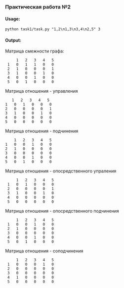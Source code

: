 ### Практическая работа №2
#### Usage:
``python task1/task.py "1,2\n1,3\n3,4\n2,5" 3``

#### Output:
Матрица смежности графа:
```     
     1   2   3   4   5
 1   0   1   1   0   0
 2   1   0   0   0   1
 3   1   0   0   1   0
 4   0   0   1   0   0
 5   0   1   0   0   0  
 ```


Матрица отношения - управления
  ```    
     1   2   3   4   5
 1   0   1   0   0   0
 2   0   0   0   0   1
 3   1   0   0   1   0
 4   0   0   0   0   0
 5   0   0   0   0   0 
 ``` 

Матрица отношения - подчинения
 ```   
     1   2   3   4   5
 1   0   0   1   0   0
 2   1   0   0   0   0
 3   0   0   0   0   0
 4   0   0   1   0   0
 5   0   1   0   0   0 
 ```

Матрица отношения - опосредственного упраления
```      
     1   2   3   4   5
 1   0   1   0   0   0
 2   0   0   0   0   1
 3   1   0   0   1   0
 4   0   0   0   0   0 
 5   0   0   0   0   0
 ```

Матрица отношения - опосредственного подчинения
```
     1   2   3   4   5
 1   0   0   1   0   0
 2   1   0   0   0   0
 3   0   0   0   0   0
 4   0   0   1   0   0
 5   0   1   0   0   0
 ```

Матрица отношения - соподчинения
```
     1   2   3   4   5
 1   0   0   0   1   0
 2   0   0   0   0   0
 3   0   0   0   0   0
 4   1   0   0   0   0
 5   0   0   0   0   0
 ```